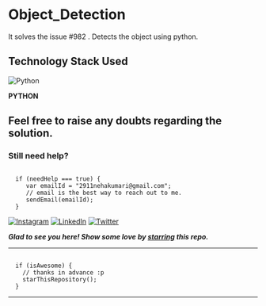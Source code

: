 # Object_Detection

It solves the issue #982 .
Detects the object using python.


## Technology Stack Used


![Python](https://img.shields.io/badge/Python-yellow.svg?logo=PHP&style=flat-square)

 **PYTHON**
 
## Feel free to raise any doubts regarding the solution.

### Still need help?

```

  if (needHelp === true) {
     var emailId = "2911nehakumari@gmail.com";
     // email is the best way to reach out to me.
     sendEmail(emailId);
  }

```

  [![Instagram](https://img.shields.io/static/v1.svg?label=follow&message=@neha7_kashyap&color=grey&logo=instagram&style=flat&logoColor=white&colorA=critical)](https://www.instagram.com/neha7_kashyap/) [![LinkedIn](https://img.shields.io/static/v1.svg?label=connect&message=@neha-kumari-09415a16b/&color=9cf&logo=linkedin&style=flat&logoColor=white&colorA=blue)](https://www.linkedin.com/in/neha-kumari-09415a16b/) [![Twitter](https://img.shields.io/static/v1.svg?label=connect&message=@Neha_kumari_7&color=grey&logo=twitter&style=flat&logoColor=white&colorA=critical)](https://twitter.com/Neha_kumari_7)

***Glad to see you here! Show some love by [starring](https://github.com/neha07kumari/Email-Signature/) this repo.***

-----

```

  if (isAwesome) {
    // thanks in advance :p
    starThisRepository();
  }

```

******
